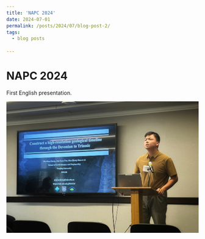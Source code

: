```yaml
---
title: 'NAPC 2024'
date: 2024-07-01
permalink: /posts/2024/07/blog-post-2/
tags:
  - blog posts
 
---
```


NAPC 2024
======
First English presentation.

![photo1](/images/BLOG_image/NAPC2024.jpeg)
